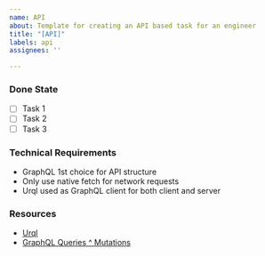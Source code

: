 ```yaml
---
name: API
about: Template for creating an API based task for an engineer
title: "[API]"
labels: api
assignees: ''

---
```


### Done State

- [ ] Task 1
- [ ] Task 2
- [ ] Task 3

### Technical Requirements

- GraphQL 1st choice for API structure
- Only use native fetch for network requests
- Urql used as GraphQL client for both client and server

### Resources

- [Urql](https://commerce.nearform.com/open-source/urql/docs/)
- [GraphQL Queries ^ Mutations](https://graphql.org/learn/queries/)
